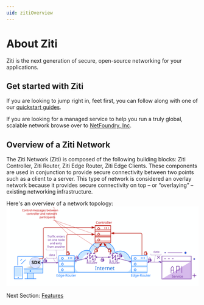 ```yaml
---
uid: zitiOverview
---
```

# About Ziti

Ziti is the next generation of secure, open-source networking for your applications. 

## Get started with Ziti

If you are looking to jump right in, feet first, you can follow along with one of our 
[quickstart guides](~/ziti/quickstarts/quickstart-overview.md). 

If you are looking for a managed service to help you run a truly global, scalable network browse over to [NetFoundry, Inc](http://netfoundry.io).

## Overview of a Ziti Network

The Ziti Network (Ziti) is composed of the following building
blocks: Ziti Controller, Ziti Router, Ziti Edge Router, Ziti Edge Clients. These
components are used in conjunction to provide secure
connectivity between two points such as a client to a server. This
type of network is considered an overlay network because it
provides secure connectivity on top – or “overlaying” – existing
networking infrastructure.

Here's an overview of a network topology:
![image](../../images/ziti-overview.svg)

 Next Section: [Features](~/ziti/overview/features.md)
